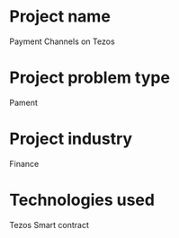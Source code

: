 # Project name
Payment Channels on Tezos

# Project problem type
Pament

# Project industry
Finance

# Technologies used
Tezos Smart contract
